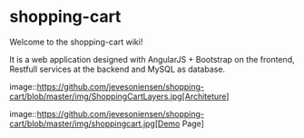 # shopping-cart

Welcome to the shopping-cart wiki!

It is a web application designed with AngularJS + Bootstrap on the frontend, Restfull services at the backend and MySQL as database.

image::https://github.com/jevesoniensen/shopping-cart/blob/master/img/ShoppingCartLayers.jpg[Architeture]

image::https://github.com/jevesoniensen/shopping-cart/blob/master/img/shoppingcart.jpg[Demo Page]
